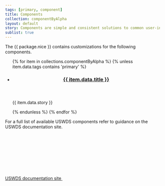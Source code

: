 ```yaml
---
tags: [primary, component]
title: Components
collection: componentByAlpha
layout: default
story: Components are simple and consistent solutions to common user-interface needs.
sublist: true
---
```


The {{ package.nice }} contains customizations for the following components.

<ul class="usa-card-group flex-row margin-top-4">
  {% for item in collections.componentByAlpha %}
  {% unless item.data.tags contains 'primary' %}
  <li class="usa-card site-component-card mobile-lg:grid-col-6 tablet-lg:grid-col-4 margin-bottom-2" role="region" aria-label="{{ item.data.title }} component">
    <div class="usa-card__container">
      <header class="usa-card__header">
        <h3 class="usa-card__heading font-lang-lg">
          <a href="{{ config.baseUrl }}{{ item.url }}">{{ item.data.title }}</a>
        </h3>
      </header>
      <div class="usa-card__body font-lang-sm">
        <p>{{ item.data.story }}</p>
      </div>
    </div>
  </li>
  {% endunless %}
  {% endfor %}
</ul>

For a full list of available USWDS components refer to guidance on the USWDS documentation site.

<a class="usa-button cfa-button usa-button--outline" href="https://designsystem.digital.gov/components/overview" target="_blank" rel="noopener nofollow">
  <span>USWDS documentation site</span>

  <svg class="usa-icon" aria-hidden="true" focusable="false" role="img">
    <use href="{{ config.baseUrl }}assets/img/sprite.svg#launch"></use>
  </svg>
</a>
